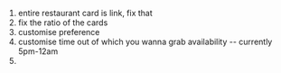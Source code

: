 1.  entire restaurant card is link, fix that
2.  fix the ratio of the cards
3.  customise preference
4.  customise time out of which you wanna grab availability -- currently 5pm-12am
5.  

